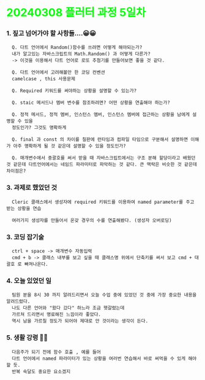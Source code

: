 # <span style="color:lime">20240308 플러터 과정 5일차</span>


### 1. 짚고 넘어가야 할 사항들....😀😀
    
      Q. 다트 언어에서 Random()함수를 쓰려면 어떻게 해야되는가?
      내가 알고있는 자바스크립트의 Math.Random() 과 어떻게 다른가?
      -> 이것을 이용해서 다트 언어로 로또 추첨기를 만들어보면 좋을 것 같다.

      Q. 다트 언어에서 고려해볼만 한 코딩 컨벤션
      camelcase , this 사용문제

      Q. Required 키워드를 써야하는 상황을 설명할 수 있는가?

      Q. staic 메서드나 멤버 변수를 참조하려면? 어떤 상황을 연출해야 하는가?

      Q. 정적 메서드, 정적 멤버, 인스턴스 멤버, 인스턴스 멤버에 접근하는 상황을 남에게 설명할 수 있을
      정도인가? 그것도 명확하게

      Q. final 과 const 의 차이를 칠판에 런타임과 컴파일 타임으로 구분해서 설명하면 이해가 아주 명확하게 될 것 같은데 설명할 수 있을 정도인가?

      Q. 매개변수에서 중괄호를 써서 받을 때 자바스크립트에서는 구조 분해 할당이라고 배웠던 것 같은데 다트언어에서는 네임드 파라미터로 파악하는 것 같다. 큰 맥락은 비슷한 것 같은데 차이점은?

   
### 3. 과제로 했었던 것
   
      Cleric 클래스에서 생성자에 required 키워드를 이용하여 named parameter를 주고 받는 상황을 연습

      여러가지 생성자를 만들어서 온갖 경우의 수를 연출해봤다. (생성자 오버로딩)


### 3. 코딩 잡기술
      ctrl + space -> 매개변수 자동입력
      cmd + b -> 클래스 내부를 보고 싶을 때 클래스명 위에서 단축키를 써서 보고 cmd + 대괄호 로 빠져나온다.

### 4. 오늘 있었던 일
      팀원 분을 8시 30 까지 알려드리면서 오늘 수업 중에 있었던 것 중에 가장 중요한 내용을 알려드렸다.
      나도 다른 언어와 "왔다 갔다" 하느라 조금 헷갈렸는데
      가르쳐 드리면서 명료해진 느낌이라 좋았다.
      역시 남을 가르칠 정도가 되어야 제대로 안 것이라는 생각이 든다.

### 5. 생활 강령 🫠🫠
      다음주가 되기 전에 함수 호출 , 예를 들어
      다트 언어에서 named 파라미터가 있는 상황을 여러번 연습해서 바로 써먹을 수 있게 해야 할 듯.
      반복 숙달도 중요한 요소겠지
